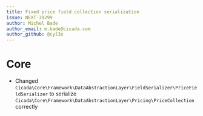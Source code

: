 ```yaml
---
title: Fixed price field collection serialization
issue: NEXT-39299
author: Michel Bade
author_email: m.bade@cicada.com
author_github: @cyl3x
---
```

# Core
* Changed `Cicada\Core\Framework\DataAbstractionLayer\FieldSerializer\PriceFieldSerializer` to serialize `Cicada\Core\Framework\DataAbstractionLayer\Pricing\PriceCollection` correctly
